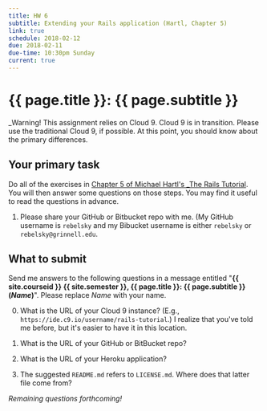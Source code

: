 ```yaml
---
title: HW 6
subtitle: Extending your Rails application (Hartl, Chapter 5)
link: true
schedule: 2018-02-12
due: 2018-02-11
due-time: 10:30pm Sunday
current: true
---
```

# {{ page.title }}: {{ page.subtitle }}

_Warning!  This assignment relies on Cloud 9.  Cloud 9 is in transition.
Please use the traditional Cloud 9, if possible.  At this point, you should
know about the primary differences.

## Your primary task

Do all of the exercises in [Chapter 5 of Michael Hartl's _The Rails
Tutorial](https://www.railstutorial.org/book/static_pages).  You will
then answer some questions on those steps.  You may find it useful to
read the questions in advance.

1. Please share your GitHub or Bitbucket repo with me. (My GitHub username
is `rebelsky` and my Bibucket username is either `rebelsky` or
`rebelsky@grinnell.edu`.

## What to submit

Send me answers to the following questions in a message entitled "**{{
site.courseid }} {{ site.semester }}, {{ page.title }}: {{ page.subtitle
}} (_Name_)**".  Please replace _Name_ with your name.

0. What is the URL of your Cloud 9 instance?  (E.g.,
`https://ide.c9.io/username/rails-tutorial`.)  I realize that you've
told me before, but it's easier to have it in this location.

1. What is the URL of your GitHub or BitBucket repo?

2. What is the URL of your Heroku application?

3. The suggested `README.md` refers to `LICENSE.md`.  Where does that
latter file come from?

_Remaining questions forthcoming!_
